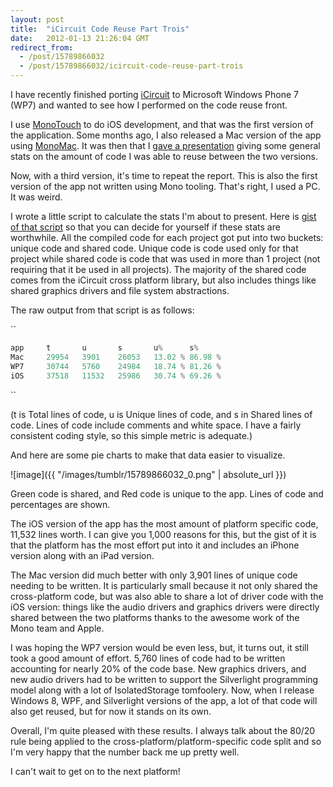 ```yaml
---
layout: post
title:  "iCircuit Code Reuse Part Trois"
date:   2012-01-13 21:26:04 GMT
redirect_from:
  - /post/15789866032
  - /post/15789866032/icircuit-code-reuse-part-trois
---
```




I have recently finished porting [iCircuit](http://icircuitapp.com) to Microsoft Windows Phone 7 (WP7) and wanted to see how I performed on the code reuse front.

I use [MonoTouch](http://xamarin.com/monotouch) to do iOS development, and that was the first version of the application. Some months ago, I also released a Mac version of the app using [MonoMac](http://www.mono-project.com/MonoMac). It was then that I [gave a presentation](http://www.infoq.com/presentations/3-Mobile-App-Development-Problems) giving some general stats on the amount of code I was able to reuse between the two versions.

Now, with a third version, it's time to repeat the report. This is also the first version of the app not written using Mono tooling. That's right, I used a PC. It was weird.

I wrote a little script to calculate the stats I'm about to present. Here is [gist of that script](https://gist.github.com/1608597) so that you can decide for yourself if these stats are worthwhile. All the compiled code for each project got put into two buckets: unique code and shared code. Unique code is code used only for that project while shared code is code that was used in more than 1 project (not requiring that it be used in all projects). The majority of the shared code comes from the iCircuit cross platform library, but also includes things like shared graphics drivers and file system abstractions.

The raw output from that script is as follows:

``

```csharp
app     t       u       s       u%      s%
Mac     29954   3901    26053   13.02 % 86.98 %
WP7     30744   5760    24984   18.74 % 81.26 %
iOS     37518   11532   25986   30.74 % 69.26 %
```


``

(t is Total lines of code, u is Unique lines of code, and s in Shared lines of code. Lines of code include comments and white space. I have a fairly consistent coding style, so this simple metric is adequate.)

And here are some pie charts to make that data easier to visualize.

![image]({{ "/images/tumblr/15789866032_0.png" | absolute_url }})

Green code is shared, and Red code is unique to the app. Lines of code and percentages are shown.

The iOS version of the app has the most amount of platform specific code, 11,532 lines worth. I can give you 1,000 reasons for this, but the gist of it is that the platform has the most effort put into it and includes an iPhone version along with an iPad version.

The Mac version did much better with only 3,901 lines of unique code needing to be written. It is particularly small because it not only shared the cross-platform code, but was also able to share a lot of driver code with the iOS version: things like the audio drivers and graphics drivers were directly shared between the two platforms thanks to the awesome work of the Mono team and Apple.

I was hoping the WP7 version would be even less, but, it turns out, it still took a good amount of effort. 5,760 lines of code had to be written accounting for nearly 20% of the code base. New graphics drivers, and new audio drivers had to be written to support the Silverlight programming model along with a lot of IsolatedStorage tomfoolery. Now, when I release Windows 8, WPF, and Silverlight versions of the app, a lot of that code will also get reused, but for now it stands on its own.

Overall, I'm quite pleased with these results. I always talk about the 80/20 rule being applied to the cross-platform/platform-specific code split and so I'm very happy that the number back me up pretty well.

I can't wait to get on to the next platform!
